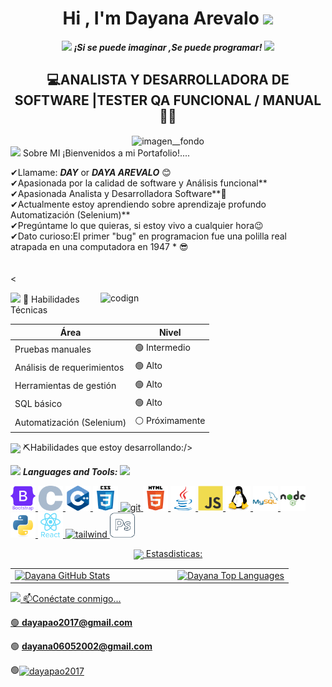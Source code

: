 <div id="header"align="center">
<h1 align="center"><b>Hi , I'm Dayana Arevalo </b><img src="https://media.giphy.com/media/hvRJCLFzcasrR4ia7z/giphy.gif" width="35"></h1>
<img src="https://media.giphy.com/media/gH3LO09IOiZIqePwv9/giphy.gif" width="50" /> <b><i align="center"> ¡Si se puede imaginar ,Se puede programar!</i></b> <img src="https://media.giphy.com/media/qjqUcgIyRjsl2/giphy.gif" width="50" />
<h2 align="center">💻ANALISTA Y DESARROLLADORA DE SOFTWARE |TESTER QA FUNCIONAL / MANUAL 👩‍💻</h2>
  <img align="center"  height="300" width="900" alt="imagen__fondo" src="https://cecytebcs.edu.mx/wp-content/uploads/2022/02/programacion.jpeg">



<div align="left">
 <img src="https://media.giphy.com/media/iY8CRBdQXODJSCERIr/giphy.gif" width="30px">&nbsp;Sobre MI  ¡Bienvenidos a mi Portafolio!....


✔Llamame: ***DAY*** or ***DAYA AREVALO*** 😊 <br>
✔Apasionada por la calidad de software y Análisis funcional**<br>
✔Apasionada Analista y Desarrolladora Software**🥰<br>
✔Actualmente estoy aprendiendo sobre aprendizaje profundo  Automatización (Selenium)**<br>
✔Pregúntame lo que quieras, si estoy vivo a cualquier hora😉<br>
✔Dato curioso:El primer "bug" en programacion fue una polilla real atrapada en una computadora en 1947 * 😎<br><br><br><
</div>

<div align="left">
  <div>
    <img align="right" alt="codign" width="360" src="https://mir-s3-cdn-cf.behance.net/project_modules/disp/601014116770475.6068beff4640a.gif">  
 </div>
  <img src="https://media.giphy.com/media/iY8CRBdQXODJSCERIr/giphy.gif" width="30px">&nbsp;🔧 Habilidades Técnicas




| Área                    | Nivel        |
|-------------------------|--------------|
| Pruebas manuales        | 🟢 Intermedio |
| Análisis de requerimientos | 🟢 Alto |
| Herramientas de gestión | 🟢  Alto     |
| SQL básico              | 🟢 Alto |
| Automatización (Selenium) | ⚪ Próximamente |
  
</div>



</div>
 <img align="center" src="https://media.giphy.com/media/iY8CRBdQXODJSCERIr/giphy.gif"width="30px">&nbsp;⛏Habilidades que estoy desarrollando:/>

 
<img src="https://media.giphy.com/media/gH3LO09IOiZIqePwv9/giphy.gif" width="50" /> <b><i align="center"> Languages and Tools:</i></b> <img src="https://media.giphy.com/media/qjqUcgIyRjsl2/giphy.gif" width="50" />


<p align="left"> <a href="https://getbootstrap.com" target="_blank" rel="noreferrer"> <img src="https://raw.githubusercontent.com/devicons/devicon/master/icons/bootstrap/bootstrap-plain-wordmark.svg" alt="bootstrap" width="40" height="40"/> </a> <a href="https://www.cprogramming.com/" target="_blank" rel="noreferrer"> <img src="https://raw.githubusercontent.com/devicons/devicon/master/icons/c/c-original.svg" alt="c" width="40" height="40"/> </a> <a href="https://www.w3schools.com/cpp/" target="_blank" rel="noreferrer"> <img src="https://raw.githubusercontent.com/devicons/devicon/master/icons/cplusplus/cplusplus-original.svg" alt="cplusplus" width="40" height="40"/> </a> <a href="https://www.w3schools.com/css/" target="_blank" rel="noreferrer"> <img src="https://raw.githubusercontent.com/devicons/devicon/master/icons/css3/css3-original-wordmark.svg" alt="css3" width="40" height="40"/> </a> <a href="https://git-scm.com/" target="_blank" rel="noreferrer"> <img src="https://www.vectorlogo.zone/logos/git-scm/git-scm-icon.svg" alt="git" width="40" height="40"/> </a> <a href="https://www.w3.org/html/" target="_blank" rel="noreferrer"> <img src="https://raw.githubusercontent.com/devicons/devicon/master/icons/html5/html5-original-wordmark.svg" alt="html5" width="40" height="40"/> </a> <a href="https://www.java.com" target="_blank" rel="noreferrer"> <img src="https://raw.githubusercontent.com/devicons/devicon/master/icons/java/java-original.svg" alt="java" width="40" height="40"/> </a> <a href="https://developer.mozilla.org/en-US/docs/Web/JavaScript" target="_blank" rel="noreferrer"> <img src="https://raw.githubusercontent.com/devicons/devicon/master/icons/javascript/javascript-original.svg" alt="javascript" width="40" height="40"/> </a> <a href="https://www.linux.org/" target="_blank" rel="noreferrer"> <img src="https://raw.githubusercontent.com/devicons/devicon/master/icons/linux/linux-original.svg" alt="linux" width="40" height="40"/> </a> <a href="https://www.mysql.com/" target="_blank" rel="noreferrer"> <img src="https://raw.githubusercontent.com/devicons/devicon/master/icons/mysql/mysql-original-wordmark.svg" alt="mysql" width="40" height="40"/> </a> <a href="https://nodejs.org" target="_blank" rel="noreferrer"> <img src="https://raw.githubusercontent.com/devicons/devicon/master/icons/nodejs/nodejs-original-wordmark.svg" alt="nodejs" width="40" height="40"/> </a> <a href="https://www.python.org" target="_blank" rel="noreferrer"> <img src="https://raw.githubusercontent.com/devicons/devicon/master/icons/python/python-original.svg" alt="python" width="40" height="40"/> </a> <a href="https://reactjs.org/" target="_blank" rel="noreferrer"> <img src="https://raw.githubusercontent.com/devicons/devicon/master/icons/react/react-original-wordmark.svg" alt="react" width="40" height="40"/> </a> <a href="https://tailwindcss.com/" target="_blank" rel="noreferrer"> <img src="https://www.vectorlogo.zone/logos/tailwindcss/tailwindcss-icon.svg" alt="tailwind" width="40" height="40"/> </a>  <a href="https://www.w3.org/html/" target="_blank" rel="noreferrer"> </a> <a href="https://www.photoshop.com/en" target="_blank" rel="noreferrer"> <img src="https://raw.githubusercontent.com/devicons/devicon/master/icons/photoshop/photoshop-line.svg" alt="photoshop" width="40" height="40"/> 



<div align="center">
   <img  align="center" src="https://media.giphy.com/media/iY8CRBdQXODJSCERIr/giphy.gif" width="30px">&nbsp;Estasdisticas:
  <table>
    <tr>
      <td>
        <img src="https://github-readme-stats.vercel.app/api?username=daya-pao&include_all_commits=true&count_private=true&show_icons=true&line_height=30&title_color=CDB4DB&icon_color=CDB4DB&text_color=D3D3D3&bg_color=0A0A0A" alt="Dayana GitHub Stats" />
      </td>
      <td style="width: 80px;"></td>
      <td>
        <img src="https://github-readme-stats.vercel.app/api/top-langs/?username=daya-pao&layout=compact&theme=dark&bg_color=0A0A0A" alt="Dayana Top Languages"/>
      </td>
    </tr>
  </table>
</div>



<img src="https://media.giphy.com/media/iY8CRBdQXODJSCERIr/giphy.gif" width="30px">&nbsp;📫Conéctate conmigo...

 
🟢 **dayapao2017@gmail.com**
 
🟢 **dayana06052002@gmail.com**

🟢<a href="https://instagram.com/dayapao2017" target="blank"><img align="center" src="https://raw.githubusercontent.com/rahuldkjain/github-profile-readme-generator/master/src/images/icons/Social/instagram.svg" alt="dayapao2017" height="30" width="40" /></a></p>





